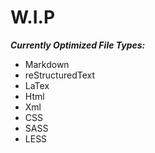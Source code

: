 # W.I.P

***Currently Optimized File Types:***

- Markdown
- reStructuredText
- LaTex
- Html
- Xml
- CSS
- SASS
- LESS
